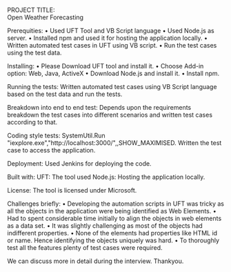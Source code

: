 PROJECT TITLE:  
Open Weather Forecasting 

Prerequities:
•	Used UFT Tool and VB Script language
•	Used Node.js as server.
•	Installed npm and used it for hosting the application locally.
•	Written automated test cases in UFT using VB script.
•	Run the test cases using the test data.

Installing:
•	Please Download UFT tool and install it.
•	Choose Add-in option: Web, Java, ActiveX
•	Download Node.js and install it.
•	Install npm.

Running the tests:
Written automated test cases using VB Script language based on the test data and run the tests.

Breakdown into end to end test:
Depends upon the requirements breakdown the test cases into different scenarios and written test cases according to that.

Coding style tests:
SystemUtil.Run "iexplore.exe","http://localhost:3000/",,SHOW_MAXIMISED.
Written the test case to access the application.

Deployment:
Used Jenkins for deploying the code.

Built with:
UFT: The tool used
Node.js: Hosting the application locally.

License:
The tool is licensed under Microsoft.


Challenges briefly:
•	Developing the automation scripts in UFT was tricky as all the objects in the application were being identified as Web Elements.
•	Had to spent considerable time initially to align the objects in web elements as a data set. 
•	It was slightly challenging as most of the objects had indifferent properties.
•	None of the elements had properties like HTML id or name. Hence identifying the objects uniquely was hard.
•	To thoroughly test all the features plenty of test cases were required.



We can discuss more in detail during the interview. Thankyou.

